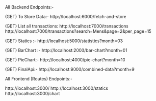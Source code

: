 All Backend Endpoints:- 

(GET) To Store Data:-   http://localhost:6000/fetch-and-store

(GET) List all transactions: http://localhost:7000/transactions
 http://localhost:7000/transactions?search=Mens&page=2&per_page=15

(GET) Statics :-  http://localhost:5000/statistics?month=03

(GET) BarChart :- http://localhost:2000/bar-chart?month=01

(GET) PieChart:- http://localhost:4000/pie-chart?month=10

(GET) FinalApi:- http://localhost:9000/combined-data?month=9


All Frontend (Routes)  Endpoints:- 


http://localhost:3000/
http://localhost:3000/statics
http://localhost:3000/chart
